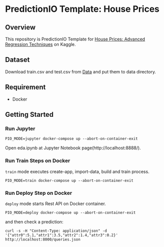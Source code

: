 # PredictionIO Template: House Prices

## Overview

This repository is PredictionIO Template for [House Prices: Advanced Regression Techniques](https://www.kaggle.com/c/house-prices-advanced-regression-techniques) on Kaggle.

## Dataset

Download train.csv and test.csv from [Data](https://www.kaggle.com/c/house-prices-advanced-regression-techniques/data) and put them to data directory.

## Requirement

* Docker

## Getting Started

### Run Jupyter

```
PIO_MODE=jupyter docker-compose up --abort-on-container-exit
```

Open eda.ipynb at Jupyter Notebook page(http://localhost:8888/).


### Run Train Steps on Docker

`train` mode executes create-app, import-data, build and train process.

```
PIO_MODE=train docker-compose up --abort-on-container-exit
```

### Run Deploy Step on Docker

`deploy` mode starts Rest API on Docker container.

```
PIO_MODE=deploy docker-compose up --abort-on-container-exit
```

and then check a prediction:

```
curl -s -H "Content-Type: application/json" -d '{"attr0":5.1,"attr1":3.5,"attr2":1.4,"attr3":0.2}' http://localhost:8000/queries.json
```

